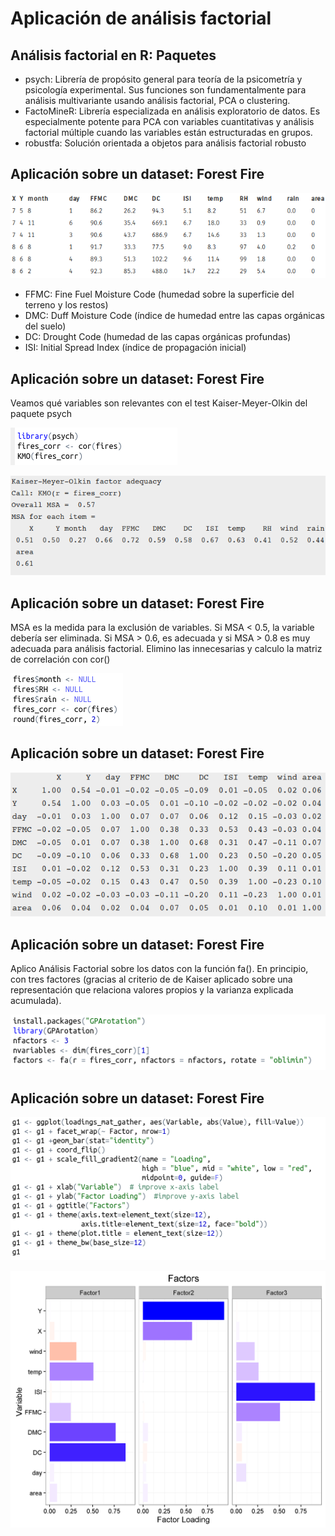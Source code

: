 # Aplicación de análisis factorial

## Análisis factorial en R: Paquetes

- psych: Librería de propósito general para teoría de la psicometría y psicología experimental. Sus funciones son fundamentalmente para análisis multivariante usando análisis factorial, PCA o clustering.
- FactoMineR: Librería especializada en análisis exploratorio de datos. Es especialmente potente para PCA con variables cuantitativas y análisis factorial múltiple cuando las variables están estructuradas en grupos.
- robustfa: Solución orientada a objetos para análisis factorial robusto

## Aplicación sobre un dataset: Forest Fire

![Tabla resumen del dataset](./presentacion/imgs/tabla.png)

- FFMC: Fine Fuel Moisture Code (humedad sobre la superficie del terreno y los restos)
- DMC: Duff Moisture Code (índice de humedad entre las capas orgánicas del suelo)
- DC: Drought Code (humedad de las capas orgánicas profundas)
- ISI: Initial Spread Index  (índice de propagación inicial)

## Aplicación sobre un dataset: Forest Fire


Veamos qué variables son relevantes con el test Kaiser-Meyer-Olkin del paquete psych

![KMO](./presentacion/imgs/kmo.png)

![Resultados KMO](./presentacion/imgs/kmo-r.png)

## Aplicación sobre un dataset: Forest Fire

MSA es la medida para la exclusión de variables. Si MSA < 0.5, la variable debería ser eliminada. Si MSA > 0.6, es adecuada y si MSA > 0.8 es muy adecuada para análisis factorial. Elimino las innecesarias y calculo la matriz de correlación con cor()

![Eliminación y correlación](./presentacion/imgs/cor.png)

## Aplicación sobre un dataset: Forest Fire 

![Matriz de correlación](./presentacion/imgs/cor-sal.png)

## Aplicación sobre un dataset: Forest Fire 

Aplico Análisis Factorial sobre los datos con la función fa(). En principio, con tres factores (gracias al criterio de de Kaiser aplicado sobre una representación que relaciona valores propios y la varianza explicada acumulada).

![Análisis Factorial con 3 factores](./presentacion/imgs/fa1.png)

## Aplicación sobre un dataset: Forest Fire 

![Código para la especificación de variables](./presentacion/imgs/g1.png)

![Carga de los factores](./presentacion/imgs/loading.png)